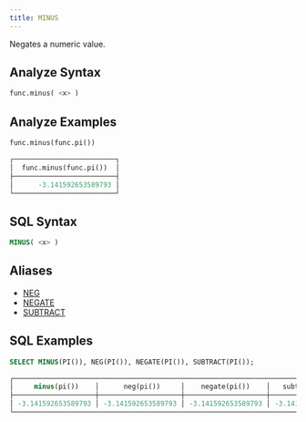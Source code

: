 ```yaml
---
title: MINUS
---
```


Negates a numeric value.

## Analyze Syntax

```python
func.minus( <x> )
```

## Analyze Examples

```python
func.minus(func.pi())

┌─────────────────────────┐
│  func.minus(func.pi())  │
├─────────────────────────┤
│      -3.141592653589793 │
└─────────────────────────┘
```

## SQL Syntax

```sql
MINUS( <x> )
```

## Aliases

- [NEG](../neg)
- [NEGATE](../negate)
- [SUBTRACT](../subtract)

## SQL Examples

```sql
SELECT MINUS(PI()), NEG(PI()), NEGATE(PI()), SUBTRACT(PI());

┌───────────────────────────────────────────────────────────────────────────────────┐
│     minus(pi())    │      neg(pi())     │    negate(pi())    │   subtract(pi())   │
├────────────────────┼────────────────────┼────────────────────┼────────────────────┤
│ -3.141592653589793 │ -3.141592653589793 │ -3.141592653589793 │ -3.141592653589793 │
└───────────────────────────────────────────────────────────────────────────────────┘
```